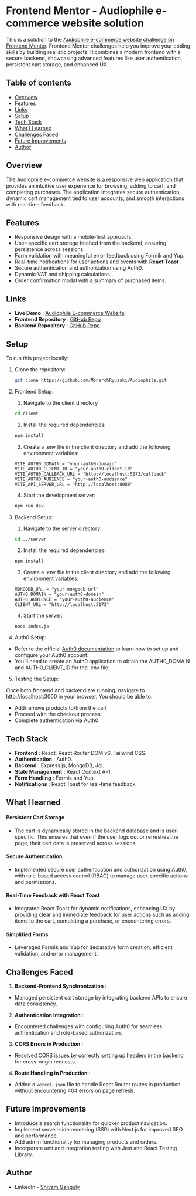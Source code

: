 # Frontend Mentor - Audiophile e-commerce website solution

This is a solution to the [Audiophile e-commerce website challenge on Frontend Mentor](https://www.frontendmentor.io/challenges/audiophile-ecommerce-website-C8cuSd_wx). Frontend Mentor challenges help you improve your coding skills by building realistic projects. It combines a modern frontend with a secure backend, showcasing advanced features like user authentication, persistent cart storage, and enhanced UX.

## Table of contents

* [Overview](#overview)
* [Features](#features)
* [Links](#links)
* [Setup](#setup)
* [Tech Stack](#tech-stack)
* [What I Learned](#what-i-learned)
* [Challenges Faced](#challenges-faced)
* [Future Improvements](#future-improvements)
* [Author](#author)

## Overview

The Audiophile e-commerce website is a responsive web application that provides an intuitive user experience for browsing, adding to cart, and completing purchases. The application integrates secure authentication, dynamic cart management tied to user accounts, and smooth interactions with real-time feedback.

## Features

* Responsive design with a mobile-first approach.
* User-specific cart storage fetched from the backend, ensuring persistence across sessions.
* Form validation with meaningful error feedback using Formik and Yup.
* Real-time notifications for user actions and events with  **React Toast** .
* Secure authentication and authorization using Auth0.
* Dynamic VAT and shipping calculations.
* Order confirmation modal with a summary of purchased items.

## Links

* **Live Demo** : [Audiophile E-commerce Website](https://audiophile-nu-murex.vercel.app)
* **Frontend Repository** : [GitHub Repo](https://github.com/MonarchRyuzaki/Audiophile/tree/master/client)
* **Backend Repository** : [GitHub Repo](https://github.com/MonarchRyuzaki/Audiophile/tree/master/server)

## Setup

To run this project locally:

1. Clone the repository:

   ```bash
   git clone https://github.com/MonarchRyuzaki/Audiophile.git
   ```
2. Frontend Setup:

   1. Navigate to the client directory

   ```bash
   cd client
   ```

   2. Install the required dependencies:

   ```bash
   npm install
   ```

   3. Create a .env file in the client directory and add the following environment variables:

   ```env
   VITE_AUTH0_DOMAIN = "your-auth0-domain"
   VITE_AUTH0_CLIENT_ID = "your-auth0-client-id"
   VITE_AUTH0_CALLBACK_URL = "http://localhost:5173/callback"
   VITE_AUTH0_AUDIENCE = "your-auth0-audience"
   VITE_API_SERVER_URL = "http://localhost:8080"
   ```

   4. Start the development server:

   ```bash
   npm run dev
   ```
3. Backend Setup:

   1. Navigate to the server directory

   ```bash
   cd ../server
   ```

   2. Install the required dependencies:

   ```bash
   npm install
   ```

   3. Create a .env file in the client directory and add the following environment variables:

   ```env
   MONGODB_URL = "your-mongodb-url"
   AUTH0_DOMAIN = "your-auth0-domain"
   AUTH0_AUDIENCE = "your-auth0-audience"
   CLIENT_URL = "http://localhost:5173"
   ```

   4. Start the server:

   ```bash
   node index.js
   ```
4. Auth0 Setup:

* Refer to the official [Auth0 documentation](https://auth0.com/docs) to learn how to set up and configure your Auth0 account.
* You'll need to create an Auth0 application to obtain the AUTH0_DOMAIN and AUTH0_CLIENT_ID for the .env file.

5. Testing the Setup:

  Once both frontend and backend are running, navigate to http://localhost:3000 in your browser. You should be able to:

* Add/remove products to/from the cart
* Proceed with the checkout process
* Complete authentication via Auth0

## Tech Stack

* **Frontend** : React, React Router DOM v6, Tailwind CSS.
* **Authentication** : Auth0.
* **Backend** : Express.js, MongoDB, Joi.
* **State Management** : React Context API.
* **Form Handling** : Formik and Yup.
* **Notifications** : React Toast for real-time feedback.

## What I learned

#### Persistent Cart Storage

* The cart is dynamically stored in the backend database and is user-specific. This ensures that even if the user logs out or refreshes the page, their cart data is preserved across sessions.

#### Secure Authentication

* Implemented secure user authentication and authorization using Auth0, with role-based access control (RBAC) to manage user-specific actions and permissions.

#### Real-Time Feedback with React Toast

* Integrated React Toast for dynamic notifications, enhancing UX by providing clear and immediate feedback for user actions such as adding items to the cart, completing a purchase, or encountering errors.

#### Simplified Forms

* Leveraged Formik and Yup for declarative form creation, efficient validation, and error management.

## **Challenges Faced**

1. **Backend-Frontend Synchronization** :

* Managed persistent cart storage by integrating backend APIs to ensure data consistency.

2. **Authentication Integration** :

* Encountered challenges with configuring Auth0 for seamless authentication and role-based authorization.

3. **CORS Errors in Production** :

* Resolved CORS issues by correctly setting up headers in the backend for cross-origin requests.

4. **Route Handling in Production** :

* Added a `vercel.json` file to handle React Router routes in production without encountering 404 errors on page refresh.

## **Future Improvements**

* Introduce a search functionality for quicker product navigation.
* Implement server-side rendering (SSR) with Next.js for improved SEO and performance.
* Add admin functionality for managing products and orders.
* Incorporate unit and integration testing with Jest and React Testing Library.

## Author

* LinkedIn - [Shivam Ganguly](https://www.linkedin.com/in/shivam-ganguly-357b90255/)
